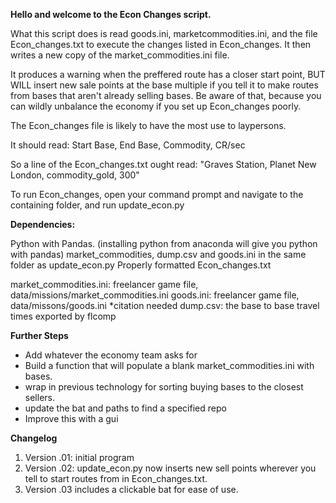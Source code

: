 **Hello and welcome to the Econ Changes script.**

What this script does is read goods.ini, marketcommodities.ini, and the file Econ_changes.txt to execute the changes listed in Econ_changes. It then writes a new copy of the market_commodities.ini file. 

It produces a warning when the preffered route has a closer start point, BUT WILL insert new sale points at the base multiple if you tell it to make routes from bases that aren't already selling bases. Be aware of that, because you can wildly unbalance the economy if you set up Econ_changes poorly. 


The Econ_changes file is likely to have the most use to laypersons. 

It should read:
Start Base, End Base, Commodity, CR/sec

So a line of the Econ_changes.txt ought read:
"Graves Station, Planet New London, commodity_gold, 300"



To run Econ_changes, open your command prompt and navigate to the containing folder, and run update_econ.py


**Dependencies:**

Python with Pandas. (installing python from anaconda will give you python with pandas)
market_commodities, dump.csv and goods.ini in the same folder as update_econ.py
Properly formatted Econ_changes.txt

market_commodities.ini: freelancer game file, data/missions/market_commodities.ini
goods.ini: freelancer game file, data/missons/goods.ini *citation needed
dump.csv: the base to base travel times exported by flcomp



**Further Steps**
* Add whatever the economy team asks for
* Build a function that will populate a blank market_commodities.ini with bases.
* wrap in previous technology for sorting buying bases to the closest sellers. 
* update the bat and paths to find a specified repo
* Improve this with a gui


**Changelog**
1. Version .01: initial program
2. Version .02: update_econ.py now inserts new sell points wherever you tell to start routes from in Econ_changes.txt. 
3. Version .03 includes a clickable bat for ease of use. 
